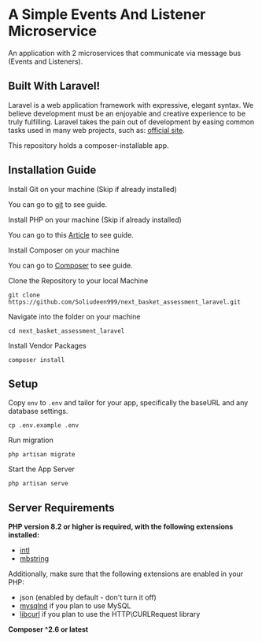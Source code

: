 # A Simple Events And Listener Microservice
An application with 2 microservices that communicate via message bus (Events and Listeners).

## Built With Laravel!
Laravel is a web application framework with expressive, elegant syntax. We believe development must be an enjoyable and creative experience to be truly fulfilling. Laravel takes the pain out of development by easing common tasks used in many web projects, such as:
[official site](https://laravel.com).

This repository holds a composer-installable app.

## Installation Guide

Install Git on your machine (Skip if already installed)

You can go to [git](https://git-scm.com/book/en/v2/Getting-Started-Installing-Git) to see guide.

Install PHP on your machine (Skip if already installed)

You can go to this [Article](https://medium.com/@rodolfovmartins/how-to-install-php-on-mac-6795ce469802) to see guide.

Install Composer on your machine

You can go to [Composer](https://getcomposer.org/download/) to see guide.

Clone the Repository to your local Machine

`git clone https://github.com/Soliudeen999/next_basket_assessment_laravel.git` 

Navigate into the folder on your machine

`cd next_basket_assessment_laravel`

Install Vendor Packages

`composer install`


## Setup

Copy `env` to `.env` and tailor for your app, specifically the baseURL and any database settings.

`cp .env.example .env`

Run migration

`php artisan migrate`

Start the App Server

`php artisan serve`


## Server Requirements

**PHP version 8.2 or higher is required, with the following extensions installed:**
- [intl](http://php.net/manual/en/intl.requirements.php)
- [mbstring](http://php.net/manual/en/mbstring.installation.php)

Additionally, make sure that the following extensions are enabled in your PHP:

- json (enabled by default - don't turn it off)
- [mysqlnd](http://php.net/manual/en/mysqlnd.install.php) if you plan to use MySQL
- [libcurl](http://php.net/manual/en/curl.requirements.php) if you plan to use the HTTP\CURLRequest library

**Composer ^2.6 or latest**
